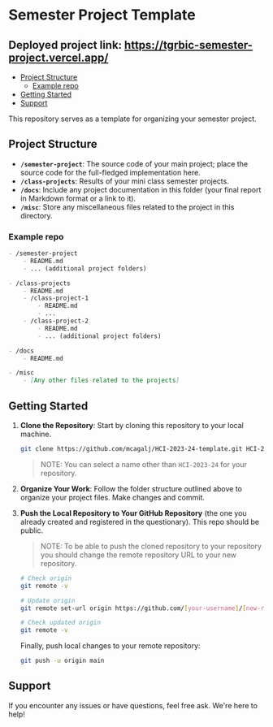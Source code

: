 ﻿# Semester Project Template <!-- omit in toc -->
## Deployed project link: https://tgrbic-semester-project.vercel.app/
- [Project Structure](#project-structure)
  - [Example repo](#example-repo)
- [Getting Started](#getting-started)
- [Support](#support)


This repository serves as a template for organizing your semester project.

## Project Structure

- **`/semester-project`**: The source code of your main project; place the source code for the full-fledged implementation here.
- **`/class-projects`**: Results of your mini class semester projects.
- **`/docs`**: Include any project documentation in this folder (your final report in Markdown format or a link to it).
- **`/misc`**: Store any miscellaneous files related to the project in this directory.

### Example repo

```markdown
- /semester-project
    - README.md
    - ... (additional project folders)

- /class-projects
    - README.md
    - /class-project-1
        - README.md
        - ...
    - /class-project-2
        - README.md
        - ... (additional project folders)

- /docs
    - README.md

- /misc
    - [Any other files related to the projects]
```

## Getting Started

1. **Clone the Repository**: Start by cloning this repository to your local machine.

    ```bash
    git clone https://github.com/mcagalj/HCI-2023-24-template.git HCI-2023-24
    ```

    > NOTE: You can select a name other than `HCI-2023-24` for your repository.

2. **Organize Your Work**: Follow the folder structure outlined above to organize your project files. Make changes and commit.

3. **Push the Local Repository to Your GitHub Repository** (the one you already created and registered in the questionary). This repo should be public.

    > NOTE: To be able to push the cloned repository to your repository you should change the remote repository URL to your new repository.

    ```bash
    # Check origin
    git remote -v

    # Update origin
    git remote set-url origin https://github.com/[your-username]/[new-repository-name].git

    # Check updated origin
    git remote -v
    ```

    Finally, push local changes to your remote repository:

    ```bash
    git push -u origin main
    ```




## Support

If you encounter any issues or have questions, feel free ask. We're here to help!
